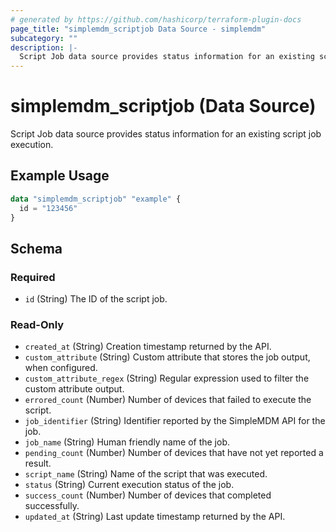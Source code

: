 ```yaml
---
# generated by https://github.com/hashicorp/terraform-plugin-docs
page_title: "simplemdm_scriptjob Data Source - simplemdm"
subcategory: ""
description: |-
  Script Job data source provides status information for an existing script job execution.
---
```


# simplemdm_scriptjob (Data Source)

Script Job data source provides status information for an existing script job execution.

## Example Usage

```terraform
data "simplemdm_scriptjob" "example" {
  id = "123456"
}
```

<!-- schema generated by tfplugindocs -->
## Schema

### Required

- `id` (String) The ID of the script job.

### Read-Only

- `created_at` (String) Creation timestamp returned by the API.
- `custom_attribute` (String) Custom attribute that stores the job output, when configured.
- `custom_attribute_regex` (String) Regular expression used to filter the custom attribute output.
- `errored_count` (Number) Number of devices that failed to execute the script.
- `job_identifier` (String) Identifier reported by the SimpleMDM API for the job.
- `job_name` (String) Human friendly name of the job.
- `pending_count` (Number) Number of devices that have not yet reported a result.
- `script_name` (String) Name of the script that was executed.
- `status` (String) Current execution status of the job.
- `success_count` (Number) Number of devices that completed successfully.
- `updated_at` (String) Last update timestamp returned by the API.
